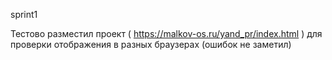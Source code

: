 sprint1

Тестово разместил проект ( https://malkov-os.ru/yand_pr/index.html )
для проверки отображения в разных браузерах (ошибок не заметил)

